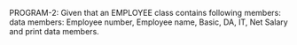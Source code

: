 PROGRAM-2:
Given that an EMPLOYEE class contains following members: data members:
Employee number, Employee name, Basic, DA, IT, Net Salary and print data
members.
